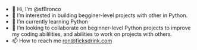 - 👋 Hi, I’m @sfBronco
- 👀 I’m interested in building begginer-level projects with other in Python.
- 🌱 I’m currently learning Python
- 💞️ I’m looking to collaborate on beginner-level Python projects to improve my coding abililities, and abilities to work on projects with others.
- 📫 How to reach me ron@ficksdrink.com

<!---
sfBronco/sfBronco is a ✨ special ✨ repository because its `README.md` (this file) appears on your GitHub profile.
You can click the Preview link to take a look at your changes.
--->
